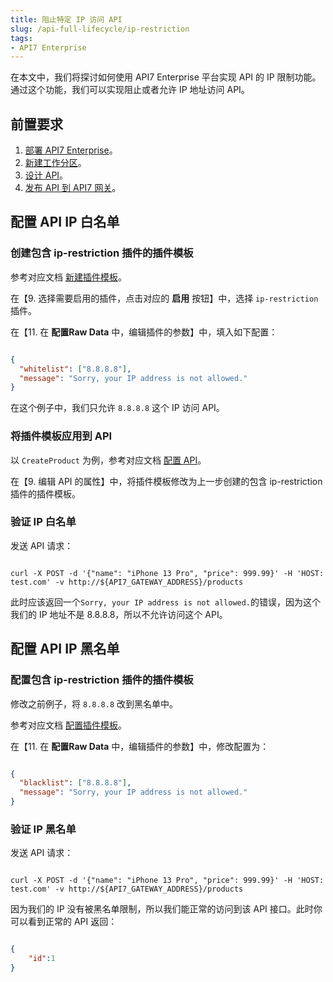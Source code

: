 ```yaml
---
title: 阻止特定 IP 访问 API
slug: /api-full-lifecycle/ip-restriction
tags:
- API7 Enterprise
---
```


在本文中，我们将探讨如何使用 API7 Enterprise 平台实现 API 的 IP 限制功能。通过这个功能，我们可以实现阻止或者允许 IP 地址访问 API。

## 前置要求

1. [部署 API7 Enterprise](https://docs.apiseven.com/enterprise/installation/docker)。
2. [新建工作分区](https://docs.apiseven.com/enterprise/user-manual/cluster/workspace#新建工作分区)。
3. [设计 API](https://docs.apiseven.com/enterprise/api-full-lifecycle/design-apis)。
4. [发布 API 到 API7 网关](https://docs.apiseven.com/enterprise/api-full-lifecycle/publish-apis)。

## 配置 API IP 白名单

### 创建包含 ip-restriction 插件的插件模板

参考对应文档 [新建插件模板](https://docs.apiseven.com/enterprise/user-manual/cluster/plugin-template#新建插件模板)。

在【9. 选择需要启用的插件，点击对应的 **启用** 按钮】中，选择 `ip-restriction` 插件。

在【11. 在 **配置Raw Data** 中，编辑插件的参数】中，填入如下配置：

```json

{
  "whitelist": ["8.8.8.8"],
  "message": "Sorry, your IP address is not allowed."
}

```
在这个例子中，我们只允许 `8.8.8.8` 这个 IP 访问 API。

### 将插件模板应用到 API

以 `CreateProduct` 为例，参考对应文档 [配置 API](https://docs.apiseven.com/enterprise/user-manual/cluster/api#配置-api)。

在【9. 编辑 API 的属性】中，将插件模板修改为上一步创建的包含 ip-restriction 插件的插件模板。

### 验证 IP 白名单

发送 API 请求：

```shell

curl -X POST -d '{"name": "iPhone 13 Pro", "price": 999.99}' -H 'HOST: test.com' -v http://${API7_GATEWAY_ADDRESS}/products

```

此时应该返回一个`Sorry, your IP address is not allowed.`的错误，因为这个我们的 IP 地址不是 8.8.8.8，所以不允许访问这个 API。

## 配置 API IP 黑名单

### 配置包含 ip-restriction 插件的插件模板

修改之前例子，将 `8.8.8.8` 改到黑名单中。

参考对应文档 [配置插件模板](https://docs.apiseven.com/enterprise/user-manual/cluster/plugin-template#配置插件模板)。

在【11. 在 **配置Raw Data** 中，编辑插件的参数】中，修改配置为：

```json

{
  "blacklist": ["8.8.8.8"],
  "message": "Sorry, your IP address is not allowed."
}

```

### 验证 IP 黑名单

发送 API 请求：

```shell

curl -X POST -d '{"name": "iPhone 13 Pro", "price": 999.99}' -H 'HOST: test.com' -v http://${API7_GATEWAY_ADDRESS}/products

```

因为我们的 IP 没有被黑名单限制，所以我们能正常的访问到该 API 接口。此时你可以看到正常的 API 返回：

```json

{
    "id":1
}

```
